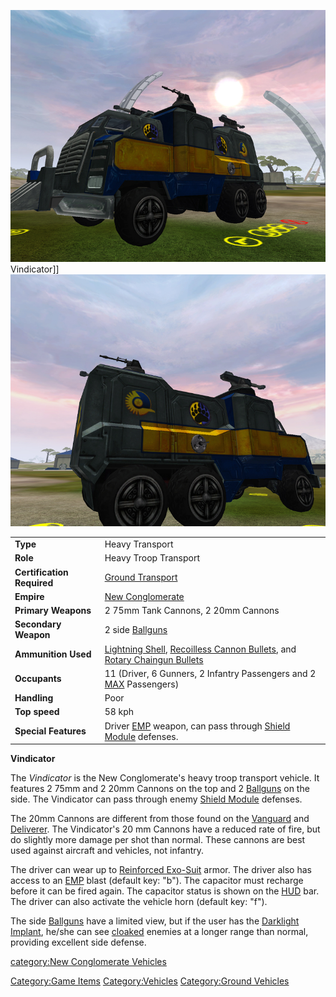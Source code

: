![](images/VindicatorFront.jpg "fig:VindicatorFront.jpg") Vindicator\]\]
![](images/VindicatorRear.jpg "fig:VindicatorRear.jpg")

|                            |                                                                                                                                                                                     |
| -------------------------- | ----------------------------------------------------------------------------------------------------------------------------------------------------------------------------------- |
| **Type**                   | Heavy Transport                                                                                                                                                                     |
| **Role**                   | Heavy Troop Transport                                                                                                                                                               |
| **Certification Required** | [Ground Transport](Ground_Transport "wikilink")                                                                                                                                     |
| **Empire**                 | [New Conglomerate](New_Conglomerate "wikilink")                                                                                                                                     |
| **Primary Weapons**        | 2 75mm Tank Cannons, 2 20mm Cannons                                                                                                                                                 |
| **Secondary Weapon**       | 2 side [Ballguns](Ballgun "wikilink")                                                                                                                                               |
| **Ammunition Used**        | [Lightning Shell](Lightning_Shell "wikilink"), [Recoilless Cannon Bullets](Recoilless_Cannon_Bullets "wikilink"), and [Rotary Chaingun Bullets](Rotary_Chaingun_Bullets "wikilink") |
| **Occupants**              | 11 (Driver, 6 Gunners, 2 Infantry Passengers and 2 [MAX](MAX "wikilink") Passengers)                                                                                                |
| **Handling**               | Poor                                                                                                                                                                                |
| **Top speed**              | 58 kph                                                                                                                                                                              |
| **Special Features**       | Driver [EMP](EMP "wikilink") weapon, can pass through [Shield Module](Shield_Module "wikilink") defenses.                                                                           |

**Vindicator**

The _Vindicator_ is the New Conglomerate's heavy troop transport
vehicle. It features 2 75mm and 2 20mm Cannons on the top and 2
[Ballguns](Ballgun "wikilink") on the side. The Vindicator can pass
through enemy [Shield Module](Shield_Module "wikilink") defenses.

The 20mm Cannons are different from those found on the
[Vanguard](Vanguard "wikilink") and [Deliverer](Deliverer "wikilink").
The Vindicator's 20 mm Cannons have a reduced rate of fire, but do
slightly more damage per shot than normal. These cannons are best used
against aircraft and vehicles, not infantry.

The driver can wear up to [Reinforced
Exo-Suit](Reinforced_Exo-Suit "wikilink") armor. The driver also has
access to an [EMP](EMP "wikilink") blast (default key: "b"). The
capacitor must recharge before it can be fired again. The capacitor
status is shown on the [HUD](HUD "wikilink") bar. The driver can also
activate the vehicle horn (default key: "f").

The side [Ballguns](Ballgun "wikilink") have a limited view, but if the
user has the [Darklight](Darklight "wikilink")
[Implant](Implant "wikilink"), he/she can see
[cloaked](Infiltration_Suit "wikilink") enemies at a longer range than
normal, providing excellent side defense.

[category:New Conglomerate
Vehicles](category:New_Conglomerate_Vehicles "wikilink")

[Category:Game Items](Category:Game_Items "wikilink")
[Category:Vehicles](Category:Vehicles "wikilink") [Category:Ground
Vehicles](Category:Ground_Vehicles "wikilink")
